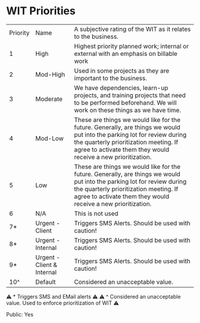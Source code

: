 # WIT Priorities

||||
|--|--|--|
|Priority|Name |A subjective rating of the WIT as it relates to the business.  |
|1|High|Highest priority planned work; internal or external with an emphasis on billable work |
|2|Mod-High|Used in some projects as they are important to the business. |
|3|Moderate|We have dependencies, learn-up projects, and training projects that need to be performed beforehand. We will work on these things as we have time.  |
|4|Mod-Low|These are things we would like for the future. Generally, are things we would put into the parking lot for review during the quarterly prioritization meeting. If agree to activate them they would receive a new prioritization.  |
|5|Low|These are things we would like for the future. Generally, are things we would put into the parking lot for review during the quarterly prioritization meeting. If agree to activate them they would receive a new prioritization.|
|6|N/A|This is not used
|7*|Urgent - Client|Triggers SMS Alerts.  Should be used with caution!|
|8*|Urgent - Internal|Triggers SMS Alerts.  Should be used with caution!|
|9*|Urgent - Client & Internal|Triggers SMS Alerts.  Should be used with caution!|
|10^|Default|Considered an unacceptable value.|

:warning: * Triggers SMS and EMail alerts :warning:
:warning: ^ Considered an unacceptable value.  Used to enforce prioritization of WIT :warning:

Public: Yes